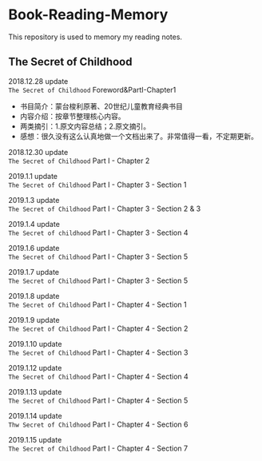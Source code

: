 # Book-Reading-Memory

 This repository is used to memory my reading notes.
 
 ## The Secret of Childhood
 2018.12.28 update  
 `The Secret of Childhood` Foreword&PartI-Chapter1
 - 书目简介：蒙台梭利原著、20世纪儿童教育经典书目
 - 内容介绍：按章节整理核心内容。
 - 两类摘引：1.原文内容总结；2.原文摘引。
 - 感想：很久没有这么认真地做一个文档出来了。非常值得一看，不定期更新。

 2018.12.30 update  
 `The Secret of Childhood` Part I - Chapter 2

 2019.1.1 update  
 `The Secret of Childhood` Part I - Chapter 3 - Section 1
 
 2019.1.3 update  
 `The Secret of Childhood` Part I - Chapter 3 - Section 2 & 3

 2019.1.4 update   
 `The Secret of childhood` Part I - Chapter 3 - Section 4

 2019.1.6 update  
 `The Secret of Childhood` Part I - Chapter 3 - Section 5 
 
 2019.1.7 update   
 `The Secret of Childhood` Part I - Chapter 3 - Section 5

 2019.1.8 update   
 `The Secret of Childhood` Part I - Chapter 4 - Section 1

 2019.1.9 update  
 `The Secret of Childhood` Part I - Chapter 4 - Section 2

 2019.1.10 update  
 `The Secret of Childhood` Part I - Chapter 4 - Section 3

 2019.1.12 update  
 `The Secret of Childhood` Part I - Chapter 4 - Section 4

 2019.1.13 update  
 `The Secret of Childhood` Part I - Chapter 4 - Section 5
 
 2019.1.14 update  
 `Thw Secret of Childhood` Part I - Chapter 4 - Section 6
 
 2019.1.15 update  
 `The Secret of Childhood` Part I - Chapter 4 - Section 7
